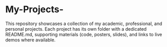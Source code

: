 # My-Projects-
This repository showcases a collection of my academic, professional, and personal projects. Each project has its own folder with a dedicated README.md, supporting materials (code, posters, slides), and links to live demos where available.
